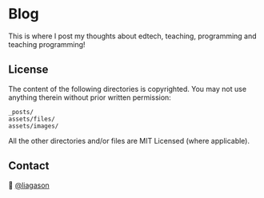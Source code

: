 # Blog

This is where I post my thoughts about edtech, teaching, programming and teaching programming!

## License

The content of the following directories is copyrighted. You may not use anything therein without prior written permission:

```
_posts/
assets/files/
assets/images/
```

All the other directories and/or files are MIT Licensed (where applicable).

## Contact

:wave: [@liagason](https://twitter.com/liagason)
